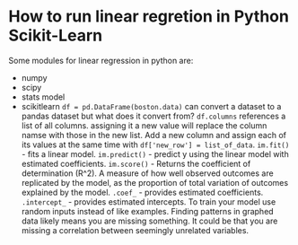 # How to run linear regretion in Python Scikit-Learn

Some modules for linear regression in python are:
  - numpy
  - scipy
  - stats model
  - scikitlearn
`df = pd.DataFrame(boston.data)` can convert a dataset to a pandas dataset but what does it convert from?
`df.columns` references a list of all columns. assigning it a new value will replace the column namse with those in the new list.
Add a new column and assign each of its values at the same time with `df['new_row'] = list_of_data`.
`im.fit()` - fits a linear model.
`im.predict()` - predict y using the linear model with estimated coefficients.
`im.score()` - Returns the coefficient of determination (R^2). A measure of how well observed outcomes are replicated by the model, as the proportion of total variation of outcomes explained by the model.
`.coef_` - provides estimated coefficients.
`.intercept_` - provides estimated intercepts.
To train your model use random inputs instead of like examples.
Finding patterns in graphed data likely means you are missing something. It could be that you are missing a correlation between seemingly unrelated variables.